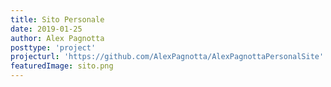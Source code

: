 ```yaml
---
title: Sito Personale
date: 2019-01-25
author: Alex Pagnotta
posttype: 'project'
projecturl: 'https://github.com/AlexPagnotta/AlexPagnottaPersonalSite'
featuredImage: sito.png
---
```

